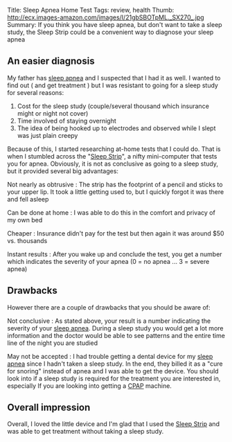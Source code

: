 Title: Sleep Apnea Home Test
Tags: review, health
Thumb: http://ecx.images-amazon.com/images/I/21gbSBOTpML._SX270_.jpg
Summary: If you think you have sleep apnea, but don't want to take a sleep study, the Sleep Strip could be a convenient way to diagnose your sleep apnea

An easier diagnosis
-------------------

My father has [sleep apnea][] and I suspected that I had it as well. I wanted to find out ( and get treatment ) but I was resistant to going for a sleep study for several reasons:

1. Cost for the sleep study (couple/several thousand which insurance might or night not cover)
2. Time involved of staying overnight
3. The idea of being hooked up to electrodes and observed while I slept was just plain creepy

Because of this, I started researching at-home tests that I could do. That is when I stumbled across the "[Sleep Strip][]", a nifty mini-computer that tests you for apnea. Obviously, it is not as conclusive as going to a sleep study, but it provided several big advantages:

Not nearly as obtrusive
:   The strip has the footprint of a pencil and sticks to your upper lip. It took a little getting used to, but I quickly forgot it was there and fell asleep

Can be done at home
:   I was able to do this in the comfort and privacy of my own bed

Cheaper
:   Insurance didn't pay for the test but then again it was around $50 vs. thousands

Instant results
:   After you wake up and conclude the test, you get a number which indicates the severity of your apnea (0 = no apnea ... 3 = severe apnea)

Drawbacks
---------

However there are a couple of drawbacks that you should be aware of:

Not conclusive
:   As stated above, your result is a number indicating the severity of your [sleep apnea](tag:sleep_apnea). During a sleep study you would get a lot more information and the doctor would be able to see patterns and the entire time line of the night you are studied

May not be accepted
:   I had trouble getting a dental device for my [sleep apnea](tag:sleep_apnea) since I hadn't taken a sleep study. In the end, they billed it as a "cure for snoring" instead of apnea and I was able to get the device. You should look into if a sleep study is required for the treatment you are interested in, especially If you are looking into getting a [CPAP][] machine.

Overall impression
------------------

Overall, I loved the little device and I'm glad that I used the [Sleep Strip][] and was able to get treatment without taking a sleep study.


[sleep apnea]: wp:Sleep_apnea
[Sleep Strip]: http://www.sleepstrip.ca/
[CPAP]: wp:Continuous_positive_airway_pressure
